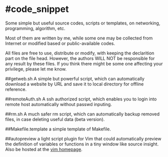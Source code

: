 #code_snippet
============

Some simple but useful source codes, scripts or templates, on networking, programming, algorithm, etc.

Most of them are written by me, while some one may be collected from Internet or modified based or public-available codes.

All files are free to use, distribute or modify, with keeping the declarition part on the file head. However, the authors WILL NOT be responsible for any result by these files. If you think there might be some one affecting your privilege, please let me know.

##getweb.sh
A simple but powerful script, which can automatically download a website by URL and save it to local directory for offline reference.

##remoteAuth.sh
A ssh authorized script, which enables you to login into remote host automatically without passwd inputing.

##rm.sh
A much safer rm script, which can automatically backup removed files, in case deleting useful data (beta version).

##Makefile.template
a simple template of Makefile.

##autopreview 
a light script plugin for Vim that could automatically preview the definition of variables or functions in a tiny window like source insight. Also be hosted at the [vim homepage](http://www.vim.org/scripts/script.php?script_id=2228).
